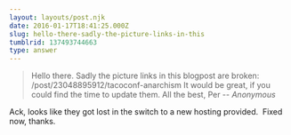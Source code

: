 ```yaml
---
layout: layouts/post.njk
date: 2016-01-17T18:41:25.000Z
slug: hello-there-sadly-the-picture-links-in-this
tumblrid: 137493744663
type: answer
---
```

> Hello there. Sadly the picture links in this blogpost are broken: /post/23048895912/tacoconf-anarchism It would be great, if you could find the time to update them. All the best, Per
-- _Anonymous_

<p>Ack, looks like they got lost in the switch to a new hosting provided.  Fixed now, thanks.</p>

